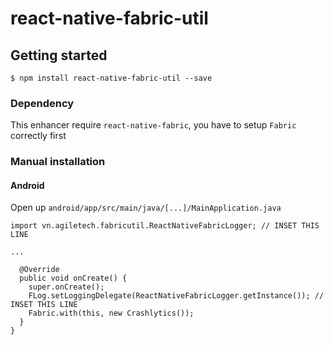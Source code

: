 
# react-native-fabric-util

## Getting started

`$ npm install react-native-fabric-util --save`


### Dependency

This enhancer require `react-native-fabric`, you have to setup `Fabric` correctly first

### Manual installation


#### Android

Open up `android/app/src/main/java/[...]/MainApplication.java`


```
import vn.agiletech.fabricutil.ReactNativeFabricLogger; // INSET THIS LINE

... 

  @Override
  public void onCreate() {
    super.onCreate();
    FLog.setLoggingDelegate(ReactNativeFabricLogger.getInstance()); // INSET THIS LINE
    Fabric.with(this, new Crashlytics());
  }
}
```
